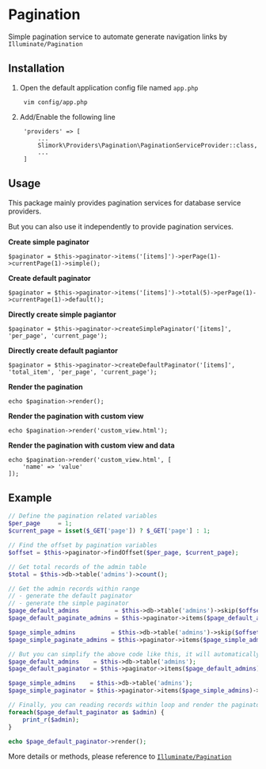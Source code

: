 # Pagination

Simple pagination service to automate generate navigation links by `Illuminate/Pagination`

## Installation

1. Open the default application config file named `app.php`

        vim config/app.php

2. Add/Enable the following line

        'providers' => [
            ...
            Slimork\Providers\Pagination\PaginationServiceProvider::class,
            ...
        ]

## Usage

This package mainly provides pagination services for database service providers.

But you can also use it independently to provide pagination services.

**Create simple paginator**

    $paginator = $this->paginator->items('[items]')->perPage(1)->currentPage(1)->simple();

**Create default paginator**

    $paginator = $this->paginator->items('[items]')->total(5)->perPage(1)->currentPage(1)->default();

**Directly create simple pagiantor**

    $paginator = $this->paginator->createSimplePaginator('[items]', 'per_page', 'current_page');

**Directly create default pagiantor**

    $paginator = $this->paginator->createDefaultPaginator('[items]', 'total_item', 'per_page', 'current_page');

**Render the pagination**

    echo $pagination->render();

**Render the pagination with custom view**

    echo $pagination->render('custom_view.html');

**Render the pagination with custom view and data**

    echo $pagination->render('custom_view.html', [
        'name' => 'value'
    ]);

## Example

```php
// Define the pagination related variables
$per_page     = 1;
$current_page = isset($_GET['page']) ? $_GET['page'] : 1;

// Find the offset by pagination variables
$offset = $this->paginator->findOffset($per_page, $current_page);

// Get total records of the admin table
$total = $this->db->table('admins')->count();

// Get the admin records within range
// - generate the default paginator
// - generate the simple paginator
$page_default_admins          = $this->db->table('admins')->skip($offset)->take($per_page)->get();
$page_default_paginate_admins = $this->paginator->items($page_default_admins)->total($total)->perPage($per_page)->currentPage($current_page)->default();

$page_simple_admins          = $this->db->table('admins')->skip($offset)->take($per_page + 1)->get();
$page_simple_paginate_admins = $this->paginator->items($page_simple_admins)->perPage($per_page)->currentPage($current_page)->simple();

// But you can simplify the above code like this, it will automatically calculate the range value
$page_default_admins    = $this->db->table('admins');
$page_default_paginator = $this->paginator->items($page_default_admins)->total($total)->perPage($per_page)->currentPage($current_page)->default();

$page_simple_admins    = $this->db->table('admins');
$page_simple_paginator = $this->paginator->items($page_simple_admins)->perPage($per_page)->currentPage($current_page)->simple();

// Finally, you can reading records within loop and render the paginator
foreach($page_default_paginator as $admin) {
    print_r($admin);
}

echo $page_default_paginator->render();
```

More details or methods, please reference to [`Illuminate/Pagination`](https://laravel.com/api/5.6/Illuminate/Pagination/Paginator.html)
